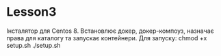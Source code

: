 # Lesson3

Інсталятор для Centos 8. Встановлює докер, докер-компоуз, назначає права для каталогу та запускає контейнери.
Для запуску:
  chmod +x setup.sh
  ./setup.sh
